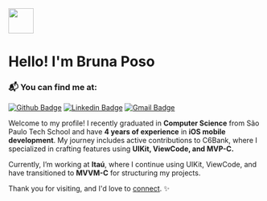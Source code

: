 <img width="50px" src="https://64.media.tumblr.com/31756ec986051798604d9697fa0e7d99/tumblr_pxuqjiK9Hn1sftgzko1_400.gif">
<h1>Hello! I'm Bruna Poso 


### 📬 You can find me at:
[![Github Badge](http://img.shields.io/badge/-Github-black?style=flat-square&logo=github&link=https://github.com/bruna-poso/)](https://github.com/bruna-poso/) 
[![Linkedin Badge](https://img.shields.io/badge/-LinkedIn-blue?style=flat-square&logo=Linkedin&logoColor=white&link=https://www.linkedin.com/in/bruna-poso/)](https://www.linkedin.com/in/bruna-poso/)
[![Gmail Badge](https://img.shields.io/badge/-Gmail-d14836?style=flat-square&logo=Gmail&logoColor=white&link=mailto:brunaposo18@gmail.com)](mailto:brunaposo18@gmail.com)

Welcome to my profile! I recently graduated in **Computer Science** from São Paulo Tech School and have **4 years of experience** in **iOS mobile development**. My journey includes active contributions to C6Bank, where I specialized in crafting features using **UIKit, ViewCode, and MVP-C.**

Currently, I’m working at **Itaú**, where I continue using UIKit, ViewCode, and have transitioned to **MVVM-C** for structuring my projects.

Thank you for visiting, and I'd love to [connect](https://www.linkedin.com/in/bruna-poso/). ✨
